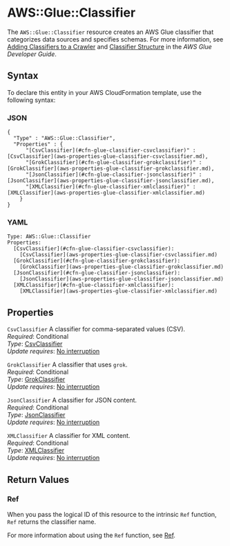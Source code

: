 # AWS::Glue::Classifier<a name="aws-resource-glue-classifier"></a>

The `AWS::Glue::Classifier` resource creates an AWS Glue classifier that categorizes data sources and specifies schemas\. For more information, see [Adding Classifiers to a Crawler](https://docs.aws.amazon.com/glue/latest/dg/add-classifier.html) and [Classifier Structure](https://docs.aws.amazon.com/glue/latest/aws-glue-api-crawler-classifiers.html#aws-glue-api-crawler-classifiers-Classifier) in the *AWS Glue Developer Guide*\. 

## Syntax<a name="aws-resource-glue-classifier-syntax"></a>

To declare this entity in your AWS CloudFormation template, use the following syntax:

### JSON<a name="aws-resource-glue-classifier-syntax.json"></a>

```
{
  "Type" : "AWS::Glue::Classifier",
  "Properties" : {
      "[CsvClassifier](#cfn-glue-classifier-csvclassifier)" : [CsvClassifier](aws-properties-glue-classifier-csvclassifier.md),
      "[GrokClassifier](#cfn-glue-classifier-grokclassifier)" : [GrokClassifier](aws-properties-glue-classifier-grokclassifier.md),
      "[JsonClassifier](#cfn-glue-classifier-jsonclassifier)" : [JsonClassifier](aws-properties-glue-classifier-jsonclassifier.md),
      "[XMLClassifier](#cfn-glue-classifier-xmlclassifier)" : [XMLClassifier](aws-properties-glue-classifier-xmlclassifier.md)
    }
}
```

### YAML<a name="aws-resource-glue-classifier-syntax.yaml"></a>

```
Type: AWS::Glue::Classifier
Properties: 
  [CsvClassifier](#cfn-glue-classifier-csvclassifier): 
    [CsvClassifier](aws-properties-glue-classifier-csvclassifier.md)
  [GrokClassifier](#cfn-glue-classifier-grokclassifier): 
    [GrokClassifier](aws-properties-glue-classifier-grokclassifier.md)
  [JsonClassifier](#cfn-glue-classifier-jsonclassifier): 
    [JsonClassifier](aws-properties-glue-classifier-jsonclassifier.md)
  [XMLClassifier](#cfn-glue-classifier-xmlclassifier): 
    [XMLClassifier](aws-properties-glue-classifier-xmlclassifier.md)
```

## Properties<a name="aws-resource-glue-classifier-properties"></a>

`CsvClassifier`  <a name="cfn-glue-classifier-csvclassifier"></a>
A classifier for comma\-separated values \(CSV\)\.  
*Required*: Conditional  
*Type*: [CsvClassifier](aws-properties-glue-classifier-csvclassifier.md)  
*Update requires*: [No interruption](https://docs.aws.amazon.com/AWSCloudFormation/latest/UserGuide/using-cfn-updating-stacks-update-behaviors.html#update-no-interrupt)

`GrokClassifier`  <a name="cfn-glue-classifier-grokclassifier"></a>
A classifier that uses `grok`\.  
*Required*: Conditional  
*Type*: [GrokClassifier](aws-properties-glue-classifier-grokclassifier.md)  
*Update requires*: [No interruption](https://docs.aws.amazon.com/AWSCloudFormation/latest/UserGuide/using-cfn-updating-stacks-update-behaviors.html#update-no-interrupt)

`JsonClassifier`  <a name="cfn-glue-classifier-jsonclassifier"></a>
A classifier for JSON content\.  
*Required*: Conditional  
*Type*: [JsonClassifier](aws-properties-glue-classifier-jsonclassifier.md)  
*Update requires*: [No interruption](https://docs.aws.amazon.com/AWSCloudFormation/latest/UserGuide/using-cfn-updating-stacks-update-behaviors.html#update-no-interrupt)

`XMLClassifier`  <a name="cfn-glue-classifier-xmlclassifier"></a>
A classifier for XML content\.  
*Required*: Conditional  
*Type*: [XMLClassifier](aws-properties-glue-classifier-xmlclassifier.md)  
*Update requires*: [No interruption](https://docs.aws.amazon.com/AWSCloudFormation/latest/UserGuide/using-cfn-updating-stacks-update-behaviors.html#update-no-interrupt)

## Return Values<a name="aws-resource-glue-classifier-return-values"></a>

### Ref<a name="aws-resource-glue-classifier-return-values-ref"></a>

 When you pass the logical ID of this resource to the intrinsic `Ref` function, `Ref` returns the classifier name\.

For more information about using the `Ref` function, see [Ref](https://docs.aws.amazon.com/AWSCloudFormation/latest/UserGuide/intrinsic-function-reference-ref.html)\.
